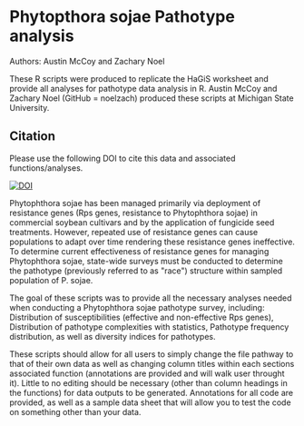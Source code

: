 # Phytopthora sojae Pathotype analysis

Authors: Austin McCoy and Zachary Noel

These R scripts were produced to replicate the HaGiS worksheet and provide all analyses for pathotype data analysis in R. Austin McCoy and Zachary Noel (GitHub = noelzach) produced these scripts at Michigan State University.

## Citation
Please use the following DOI to cite this data and associated functions/analyses.

[![DOI](https://zenodo.org/badge/DOI/10.5281/zenodo.2587124.svg)](https://doi.org/10.5281/zenodo.2587124)

Phytophthora sojae has been managed primarily via deployment of resistance genes (Rps genes, resistance to Phytophthora sojae) in commercial soybean cultivars and by the application of fungicide seed treatments. However, repeated use of resistance genes can cause populations to adapt over time rendering these resistance genes ineffective. To determine current effectiveness of resistance genes for managing Phytophthora sojae, state-wide surveys must be conducted to determine the pathotype (previously referred to as "race") structure within sampled population of P. sojae.

The goal of these scripts was to provide all the necessary analyses needed when conducting a Phytophthora sojae pathotype survey, including: Distribution of susceptibilities (effective and non-effective Rps genes), Distribution of pathotype complexities with statistics, Pathotype frequency distribution, as well as diversity indices for pathotypes. 

These scripts should allow for all users to simply change the file pathway to that of their own data as well as changing column titles within each sections associated function (annotations are provided and will walk user throught it). Little to no editing should be necessary (other than column headings in the functions) for data outputs to be generated. Annotations for all code are provided, as well as a sample data sheet that will allow you to test the code on something other than your data.


